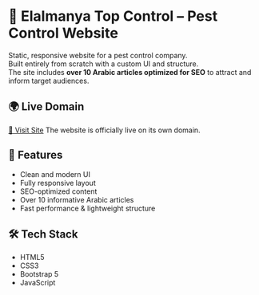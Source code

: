 # 🐜 Elalmanya Top Control – Pest Control Website

Static, responsive website for a pest control company.  
Built entirely from scratch with a custom UI and structure.  
The site includes **over 10 Arabic articles optimized for SEO** to attract and inform target audiences.

## 🌍 Live Domain
[🔗 Visit Site](https://elalmanyatopcontrol.com/)
The website is officially live on its own domain.

## 📌 Features  
- Clean and modern UI  
- Fully responsive layout  
- SEO-optimized content  
- Over 10 informative Arabic articles  
- Fast performance & lightweight structure

## 🛠️ Tech Stack  
- HTML5  
- CSS3  
- Bootstrap 5  
- JavaScript  

